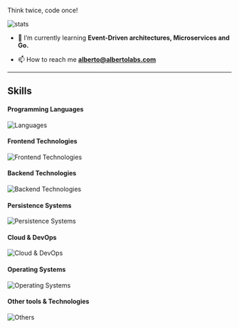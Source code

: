 Think twice, code once!

![stats](https://github-profile-summary-cards.vercel.app/api/cards/profile-details?username=viher3&theme=tokyonight)

- 🌱 I’m currently learning **Event-Driven architectures, Microservices and Go.**

- 📫 How to reach me **alberto@albertolabs.com**

<hr />

## Skills

#### Programming Languages

![Languages](https://skillicons.dev/icons?i=php,js,typescript,java,python,rust)

#### Frontend Technologies
![Frontend Technologies](https://skillicons.dev/icons?i=react,redux,vuejs,html,css,sass,jquery,vite,npm,webpack,selenium)

#### Backend Technologies
![Backend Technologies](https://skillicons.dev/icons?i=symfony,spring,rabbitmq,docker)

#### Persistence Systems
![Persistence Systems](https://skillicons.dev/icons?i=mysql,mongodb,redis,elasticsearch,sqllite)

#### Cloud & DevOps
![Cloud & DevOps](https://skillicons.dev/icons?i=aws,gcp,cloudflare,nginx,grafana,jenkins,github,gitlab)

#### Operating Systems
![Operating Systems](https://skillicons.dev/icons?i=linux,windows,raspberrypi)

#### Other tools & Technologies
![Others](https://skillicons.dev/icons?i=wordpress,git,postman,figma,notion)


